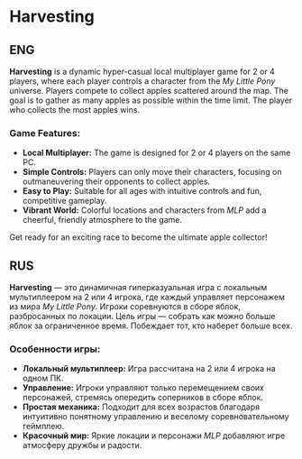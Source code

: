 # Harvesting

## ENG

**Harvesting** is a dynamic hyper-casual local multiplayer game for 2 or 4 players, where each player controls a character from the *My Little Pony* universe. Players compete to collect apples scattered around the map. The goal is to gather as many apples as possible within the time limit. The player who collects the most apples wins.

### Game Features:
- **Local Multiplayer:** The game is designed for 2 or 4 players on the same PC.
- **Simple Controls:** Players can only move their characters, focusing on outmaneuvering their opponents to collect apples.
- **Easy to Play:** Suitable for all ages with intuitive controls and fun, competitive gameplay.
- **Vibrant World:** Colorful locations and characters from *MLP* add a cheerful, friendly atmosphere to the game.

Get ready for an exciting race to become the ultimate apple collector!


## RUS

**Harvesting** — это динамичная гиперказуальная игра с локальным мультиплеером на 2 или 4 игрока, где каждый управляет персонажем из мира *My Little Pony*. Игроки соревнуются в сборе яблок, разбросанных по локации. Цель игры — собрать как можно больше яблок за ограниченное время. Побеждает тот, кто наберет больше всех.

### Особенности игры:
- **Локальный мультиплеер:** Игра рассчитана на 2 или 4 игрока на одном ПК.
- **Управление:** Игроки управляют только перемещением своих персонажей, стремясь опередить соперников в сборе яблок.
- **Простая механика:** Подходит для всех возрастов благодаря интуитивно понятному управлению и веселому соревновательному геймплею.
- **Красочный мир:** Яркие локации и персонажи *MLP* добавляют игре атмосферу дружбы и радости.
